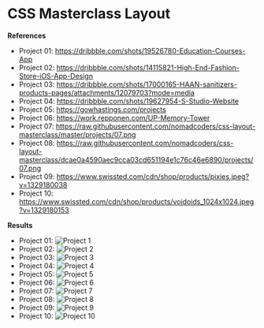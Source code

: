 # CSS Masterclass Layout

**References**

- Project 01: https://dribbble.com/shots/19526780-Education-Courses-App
- Project 02: https://dribbble.com/shots/14115821-High-End-Fashion-Store-iOS-App-Design
- Project 03: https://dribbble.com/shots/17000165-HAAN-sanitizers-products-pages/attachments/12079703?mode=media
- Project 04: https://dribbble.com/shots/19627954-S-Studio-Website
- Project 05: https://gowhastings.com/projects
- Project 06: https://work.repponen.com/UP-Memory-Tower
- Project 07: https://raw.githubusercontent.com/nomadcoders/css-layout-masterclass/master/projects/07.png
- Project 08: https://raw.githubusercontent.com/nomadcoders/css-layout-masterclass/dcae0a4590aec9cca03cd651194e1c76c46e6890/projects/07.png
- Project 09: https://www.swissted.com/cdn/shop/products/pixies.jpeg?v=1329180038
- Project 10: https://www.swissted.com/cdn/shop/products/voidoids_1024x1024.jpeg?v=1329180153

**Results**

- Project 01: ![Project 1](https://github.com/yewonyoana/css-layout-masterclass/blob/5d14d6c1690cb7e3e4a580d81245485624255d83/results/01.png)
- Project 02: ![Project 2](https://github.com/yewonyoana/css-layout-masterclass/blob/d3dd1a0cf77589a14ead9713c782e38e4ccccc31/results/02.png)
- Project 03: ![Project 3](https://github.com/yewonyoana/css-layout-masterclass/blob/d3dd1a0cf77589a14ead9713c782e38e4ccccc31/results/03.png)
- Project 04: ![Project 4](https://github.com/yewonyoana/css-layout-masterclass/blob/d3dd1a0cf77589a14ead9713c782e38e4ccccc31/results/04.png)
- Project 05: ![Project 5](https://github.com/yewonyoana/css-layout-masterclass/blob/d0f985547489da123f8c8a4c37f2b5155f7ba638/results/05.png)
- Project 06: ![Project 6](https://github.com/yewonyoana/css-layout-masterclass/blob/fce4bc158c9c2fe29b37a21dce9bc4a7ff6ecee4/results/06.png)
- Project 07: ![Project 7](https://github.com/yewonyoana/css-layout-masterclass/blob/3287746bb3a952930b969ab0abe59fe45fd467d3/results/07.png)
- Project 08: ![Project 8](https://github.com/yewonyoana/css-layout-masterclass/blob/46cb047835b571238e345941850a0f155730a242/results/08.png)
- Project 09: ![Project 9](https://github.com/yewonyoana/css-layout-masterclass/blob/fa9c9f1fac0eca18cbbeea32b6333672bdde1d1f/results/09.png)
- Project 10: ![Project 10](https://github.com/yewonyoana/css-layout-masterclass/blob/fa9c9f1fac0eca18cbbeea32b6333672bdde1d1f/results/10.png)
